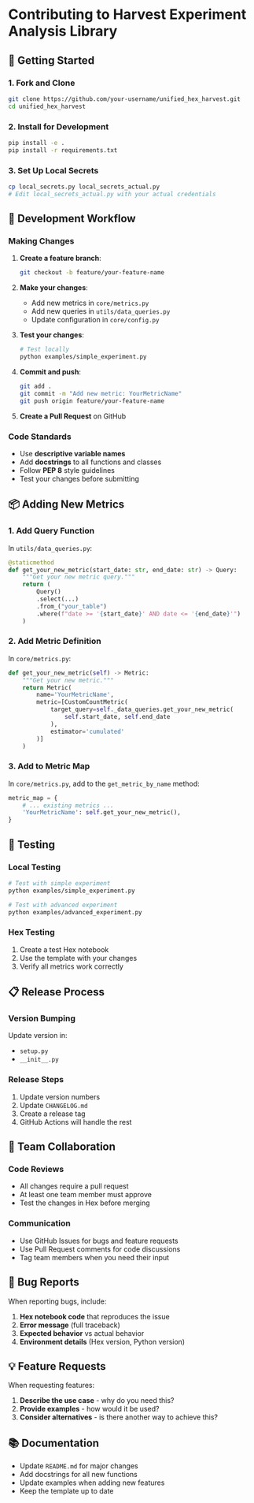 # Contributing to Harvest Experiment Analysis Library

## 🚀 Getting Started

### 1. Fork and Clone
```bash
git clone https://github.com/your-username/unified_hex_harvest.git
cd unified_hex_harvest
```

### 2. Install for Development
```bash
pip install -e .
pip install -r requirements.txt
```

### 3. Set Up Local Secrets
```bash
cp local_secrets.py local_secrets_actual.py
# Edit local_secrets_actual.py with your actual credentials
```

## 🔄 Development Workflow

### Making Changes

1. **Create a feature branch**:
   ```bash
   git checkout -b feature/your-feature-name
   ```

2. **Make your changes**:
   - Add new metrics in `core/metrics.py`
   - Add new queries in `utils/data_queries.py`
   - Update configuration in `core/config.py`

3. **Test your changes**:
   ```bash
   # Test locally
   python examples/simple_experiment.py
   ```

4. **Commit and push**:
   ```bash
   git add .
   git commit -m "Add new metric: YourMetricName"
   git push origin feature/your-feature-name
   ```

5. **Create a Pull Request** on GitHub

### Code Standards

- Use **descriptive variable names**
- Add **docstrings** to all functions and classes
- Follow **PEP 8** style guidelines
- Test your changes before submitting

## 📦 Adding New Metrics

### 1. Add Query Function
In `utils/data_queries.py`:
```python
@staticmethod
def get_your_new_metric(start_date: str, end_date: str) -> Query:
    """Get your new metric query."""
    return (
        Query()
        .select(...)
        .from_("your_table")
        .where(f"date >= '{start_date}' AND date <= '{end_date}'")
    )
```

### 2. Add Metric Definition
In `core/metrics.py`:
```python
def get_your_new_metric(self) -> Metric:
    """Get your new metric."""
    return Metric(
        name='YourMetricName',
        metric=[CustomCountMetric(
            target_query=self._data_queries.get_your_new_metric(
                self.start_date, self.end_date
            ), 
            estimator='cumulated'
        )]
    )
```

### 3. Add to Metric Map
In `core/metrics.py`, add to the `get_metric_by_name` method:
```python
metric_map = {
    # ... existing metrics ...
    'YourMetricName': self.get_your_new_metric(),
}
```

## 🧪 Testing

### Local Testing
```bash
# Test with simple experiment
python examples/simple_experiment.py

# Test with advanced experiment
python examples/advanced_experiment.py
```

### Hex Testing
1. Create a test Hex notebook
2. Use the template with your changes
3. Verify all metrics work correctly

## 📋 Release Process

### Version Bumping
Update version in:
- `setup.py`
- `__init__.py`

### Release Steps
1. Update version numbers
2. Update `CHANGELOG.md`
3. Create a release tag
4. GitHub Actions will handle the rest

## 🤝 Team Collaboration

### Code Reviews
- All changes require a pull request
- At least one team member must approve
- Test the changes in Hex before merging

### Communication
- Use GitHub Issues for bugs and feature requests
- Use Pull Request comments for code discussions
- Tag team members when you need their input

## 🐛 Bug Reports

When reporting bugs, include:
1. **Hex notebook code** that reproduces the issue
2. **Error message** (full traceback)
3. **Expected behavior** vs actual behavior
4. **Environment details** (Hex version, Python version)

## 💡 Feature Requests

When requesting features:
1. **Describe the use case** - why do you need this?
2. **Provide examples** - how would it be used?
3. **Consider alternatives** - is there another way to achieve this?

## 📚 Documentation

- Update `README.md` for major changes
- Add docstrings for all new functions
- Update examples when adding new features
- Keep the template up to date
